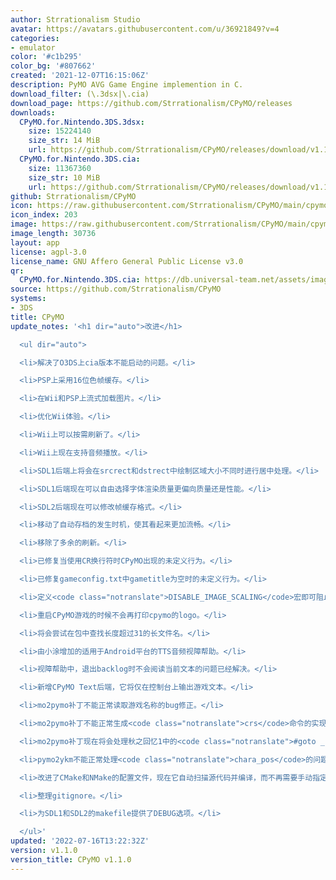 ```yaml
---
author: Strrationalism Studio
avatar: https://avatars.githubusercontent.com/u/36921849?v=4
categories:
- emulator
color: '#c1b295'
color_bg: '#807662'
created: '2021-12-07T16:15:06Z'
description: PyMO AVG Game Engine implemention in C.
download_filter: (\.3dsx|\.cia)
download_page: https://github.com/Strrationalism/CPyMO/releases
downloads:
  CPyMO.for.Nintendo.3DS.3dsx:
    size: 15224140
    size_str: 14 MiB
    url: https://github.com/Strrationalism/CPyMO/releases/download/v1.1.0/CPyMO.for.Nintendo.3DS.3dsx
  CPyMO.for.Nintendo.3DS.cia:
    size: 11367360
    size_str: 10 MiB
    url: https://github.com/Strrationalism/CPyMO/releases/download/v1.1.0/CPyMO.for.Nintendo.3DS.cia
github: Strrationalism/CPyMO
icon: https://raw.githubusercontent.com/Strrationalism/CPyMO/main/cpymo-backends/3ds/icon.png
icon_index: 203
image: https://raw.githubusercontent.com/Strrationalism/CPyMO/main/cpymo-backends/3ds/banner.png
image_length: 30736
layout: app
license: agpl-3.0
license_name: GNU Affero General Public License v3.0
qr:
  CPyMO.for.Nintendo.3DS.cia: https://db.universal-team.net/assets/images/qr/cpymo-for-nintendo-3ds-cia.png
source: https://github.com/Strrationalism/CPyMO
systems:
- 3DS
title: CPyMO
update_notes: '<h1 dir="auto">改进</h1>

  <ul dir="auto">

  <li>解决了O3DS上cia版本不能启动的问题。</li>

  <li>PSP上采用16位色帧缓存。</li>

  <li>在Wii和PSP上流式加载图片。</li>

  <li>优化Wii体验。</li>

  <li>Wii上可以按需刷新了。</li>

  <li>Wii上现在支持音频播放。</li>

  <li>SDL1后端上将会在srcrect和dstrect中绘制区域大小不同时进行居中处理。</li>

  <li>SDL1后端现在可以自由选择字体渲染质量更偏向质量还是性能。</li>

  <li>SDL2后端现在可以修改帧缓存格式。</li>

  <li>移动了自动存档的发生时机，使其看起来更加流畅。</li>

  <li>移除了多余的刷新。</li>

  <li>已修复当使用CR换行符时CPyMO出现的未定义行为。</li>

  <li>已修复gameconfig.txt中gametitle为空时的未定义行为。</li>

  <li>定义<code class="notranslate">DISABLE_IMAGE_SCALING</code>宏即可阻止图片组件的缩放行为。</li>

  <li>重启CPyMO游戏的时候不会再打印cpymo的logo。</li>

  <li>将会尝试在包中查找长度超过31的长文件名。</li>

  <li>由小涂增加的适用于Android平台的TTS音频视障帮助。</li>

  <li>视障帮助中，退出backlog时不会阅读当前文本的问题已经解决。</li>

  <li>新增CPyMO Text后端，它将仅在控制台上输出游戏文本。</li>

  <li>mo2pymo补丁不能正常读取游戏名称的bug修正。</li>

  <li>mo2pymo补丁不能正常生成<code class="notranslate">crs</code>命令的实现的问题。</li>

  <li>mo2pymo补丁现在将会处理秋之回忆1中的<code class="notranslate">#goto _END</code>找不到标签的问题。</li>

  <li>pymo2ykm不能正常处理<code class="notranslate">chara_pos</code>的问题。</li>

  <li>改进了CMake和NMake的配置文件，现在它自动扫描源代码并编译，而不再需要手动指定。</li>

  <li>整理gitignore。</li>

  <li>为SDL1和SDL2的makefile提供了DEBUG选项。</li>

  </ul>'
updated: '2022-07-16T13:22:32Z'
version: v1.1.0
version_title: CPyMO v1.1.0
---
```


